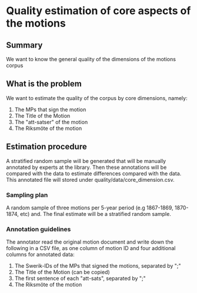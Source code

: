 # Quality estimation of core aspects of the motions

## Summary
We want to know the general quality of the dimensions of the motions corpus

## What is the problem
We want to estimate the quality of the corpus by core dimensions, namely:
1. The MPs that sign the motion
2. The Title of the Motion
3. The "att-satser" of the motion
4. The Riksmöte of the motion

## Estimation procedure
A stratified random sample will be generated that will be manually annotated by experts at the library.
Then these annotations will be compared with the data to estimate differences compared with the data.
This annotated file will stored under quality/data/core_dimension.csv.

### Sampling plan
A random sample of three motions per 5-year period (e.g 1867-1869, 1870-1874, etc) and. 
The final estimate will be a stratified random sample.

### Annotation guidelines
The annotator read the original motion document and write down the following in a CSV file,
as one column of motion ID and four additional columns for annotated data:

1. The Swerik-IDs of the MPs that signed the motions, separated by ";"
2. The Title of the Motion (can be copied)
3. The first sentence of each "att-sats", separated by ";"
4. The Riksmöte of the motion


